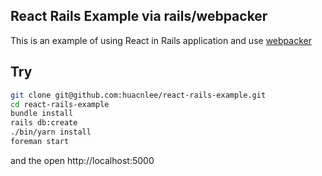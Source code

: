 React Rails Example via rails/webpacker
-------------------

This is an example of using React in Rails application and use [webpacker](https://github.com/rails/webpacker)

## Try

```bash
git clone git@github.com:huacnlee/react-rails-example.git
cd react-rails-example
bundle install
rails db:create
./bin/yarn install
foreman start
```

and the open http://localhost:5000